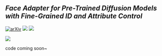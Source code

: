 ## ___***Face Adapter for Pre-Trained Diffusion Models with Fine-Grained ID and Attribute Control***___


[![arXiv](https://img.shields.io/badge/arXiv-2312.13964-b31b1b.svg)](https://arxiv.org/pdf/2405.12970)
<a href='https://faceadapter.github.io/face-adapter.github.io/'><img src='https://img.shields.io/badge/Project-Page-green'></a>
<img src='https://img.shields.io/badge/Project-Page-green'></a>


<img src="__assets__/banner.gif">

code coming soon~
